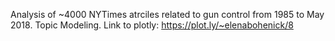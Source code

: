 Analysis of ~4000 NYTimes atrciles related to gun control from 1985 to May 2018.
Topic Modeling.
Link to plotly: https://plot.ly/~elenabohenick/8
